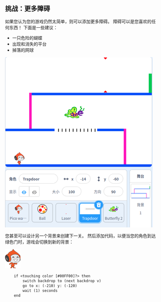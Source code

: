 ## 挑战：更多障碍

如果您认为您的游戏仍然太简单，则可以添加更多障碍。 障碍可以是您喜欢的任何东西！ 下面是一些建议：

+ 一只危险的蝴蝶
+ 出现和消失的平台
+ 掉落的网球

![截图](images/dodge-obstacles.png)

您甚至可以设计另一个背景来创建下一关。 然后添加代码，以便当您的角色到达绿色门时，游戏会切换到新的背景：

![pico walking sprite](images/pico_walking_sprite.png)

```blocks3
    if <touching color [#00FF00]?> then
        switch backdrop to (next backdrop v)
        go to x: (-210) y: (-120)
        wait (1) seconds
    end
```